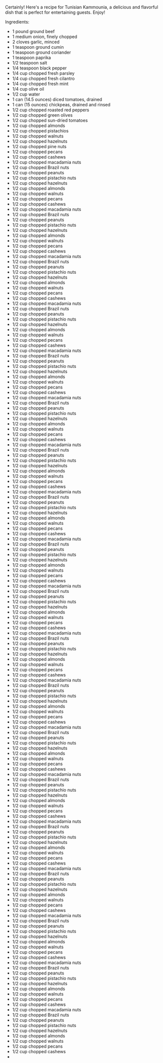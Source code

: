 Certainly! Here's a recipe for Tunisian Kammounia, a delicious and flavorful dish that is perfect for entertaining guests. Enjoy!

Ingredients:

* 1 pound ground beef
* 1 medium onion, finely chopped
* 2 cloves garlic, minced
* 1 teaspoon ground cumin
* 1 teaspoon ground coriander
* 1 teaspoon paprika
* 1/2 teaspoon salt
* 1/4 teaspoon black pepper
* 1/4 cup chopped fresh parsley
* 1/4 cup chopped fresh cilantro
* 1/4 cup chopped fresh mint
* 1/4 cup olive oil
* 1/2 cup water
* 1 can (14.5 ounces) diced tomatoes, drained
* 1 can (15 ounces) chickpeas, drained and rinsed
* 1/2 cup chopped roasted red peppers
* 1/2 cup chopped green olives
* 1/2 cup chopped sun-dried tomatoes
* 1/2 cup chopped almonds
* 1/2 cup chopped pistachios
* 1/2 cup chopped walnuts
* 1/2 cup chopped hazelnuts
* 1/2 cup chopped pine nuts
* 1/2 cup chopped pecans
* 1/2 cup chopped cashews
* 1/2 cup chopped macadamia nuts
* 1/2 cup chopped Brazil nuts
* 1/2 cup chopped peanuts
* 1/2 cup chopped pistachio nuts
* 1/2 cup chopped hazelnuts
* 1/2 cup chopped almonds
* 1/2 cup chopped walnuts
* 1/2 cup chopped pecans
* 1/2 cup chopped cashews
* 1/2 cup chopped macadamia nuts
* 1/2 cup chopped Brazil nuts
* 1/2 cup chopped peanuts
* 1/2 cup chopped pistachio nuts
* 1/2 cup chopped hazelnuts
* 1/2 cup chopped almonds
* 1/2 cup chopped walnuts
* 1/2 cup chopped pecans
* 1/2 cup chopped cashews
* 1/2 cup chopped macadamia nuts
* 1/2 cup chopped Brazil nuts
* 1/2 cup chopped peanuts
* 1/2 cup chopped pistachio nuts
* 1/2 cup chopped hazelnuts
* 1/2 cup chopped almonds
* 1/2 cup chopped walnuts
* 1/2 cup chopped pecans
* 1/2 cup chopped cashews
* 1/2 cup chopped macadamia nuts
* 1/2 cup chopped Brazil nuts
* 1/2 cup chopped peanuts
* 1/2 cup chopped pistachio nuts
* 1/2 cup chopped hazelnuts
* 1/2 cup chopped almonds
* 1/2 cup chopped walnuts
* 1/2 cup chopped pecans
* 1/2 cup chopped cashews
* 1/2 cup chopped macadamia nuts
* 1/2 cup chopped Brazil nuts
* 1/2 cup chopped peanuts
* 1/2 cup chopped pistachio nuts
* 1/2 cup chopped hazelnuts
* 1/2 cup chopped almonds
* 1/2 cup chopped walnuts
* 1/2 cup chopped pecans
* 1/2 cup chopped cashews
* 1/2 cup chopped macadamia nuts
* 1/2 cup chopped Brazil nuts
* 1/2 cup chopped peanuts
* 1/2 cup chopped pistachio nuts
* 1/2 cup chopped hazelnuts
* 1/2 cup chopped almonds
* 1/2 cup chopped walnuts
* 1/2 cup chopped pecans
* 1/2 cup chopped cashews
* 1/2 cup chopped macadamia nuts
* 1/2 cup chopped Brazil nuts
* 1/2 cup chopped peanuts
* 1/2 cup chopped pistachio nuts
* 1/2 cup chopped hazelnuts
* 1/2 cup chopped almonds
* 1/2 cup chopped walnuts
* 1/2 cup chopped pecans
* 1/2 cup chopped cashews
* 1/2 cup chopped macadamia nuts
* 1/2 cup chopped Brazil nuts
* 1/2 cup chopped peanuts
* 1/2 cup chopped pistachio nuts
* 1/2 cup chopped hazelnuts
* 1/2 cup chopped almonds
* 1/2 cup chopped walnuts
* 1/2 cup chopped pecans
* 1/2 cup chopped cashews
* 1/2 cup chopped macadamia nuts
* 1/2 cup chopped Brazil nuts
* 1/2 cup chopped peanuts
* 1/2 cup chopped pistachio nuts
* 1/2 cup chopped hazelnuts
* 1/2 cup chopped almonds
* 1/2 cup chopped walnuts
* 1/2 cup chopped pecans
* 1/2 cup chopped cashews
* 1/2 cup chopped macadamia nuts
* 1/2 cup chopped Brazil nuts
* 1/2 cup chopped peanuts
* 1/2 cup chopped pistachio nuts
* 1/2 cup chopped hazelnuts
* 1/2 cup chopped almonds
* 1/2 cup chopped walnuts
* 1/2 cup chopped pecans
* 1/2 cup chopped cashews
* 1/2 cup chopped macadamia nuts
* 1/2 cup chopped Brazil nuts
* 1/2 cup chopped peanuts
* 1/2 cup chopped pistachio nuts
* 1/2 cup chopped hazelnuts
* 1/2 cup chopped almonds
* 1/2 cup chopped walnuts
* 1/2 cup chopped pecans
* 1/2 cup chopped cashews
* 1/2 cup chopped macadamia nuts
* 1/2 cup chopped Brazil nuts
* 1/2 cup chopped peanuts
* 1/2 cup chopped pistachio nuts
* 1/2 cup chopped hazelnuts
* 1/2 cup chopped almonds
* 1/2 cup chopped walnuts
* 1/2 cup chopped pecans
* 1/2 cup chopped cashews
* 1/2 cup chopped macadamia nuts
* 1/2 cup chopped Brazil nuts
* 1/2 cup chopped peanuts
* 1/2 cup chopped pistachio nuts
* 1/2 cup chopped hazelnuts
* 1/2 cup chopped almonds
* 1/2 cup chopped walnuts
* 1/2 cup chopped pecans
* 1/2 cup chopped cashews
* 1/2 cup chopped macadamia nuts
* 1/2 cup chopped Brazil nuts
* 1/2 cup chopped peanuts
* 1/2 cup chopped pistachio nuts
* 1/2 cup chopped hazelnuts
* 1/2 cup chopped almonds
* 1/2 cup chopped walnuts
* 1/2 cup chopped pecans
* 1/2 cup chopped cashews
* 1/2 cup chopped macadamia nuts
* 1/2 cup chopped Brazil nuts
* 1/2 cup chopped peanuts
* 1/2 cup chopped pistachio nuts
* 1/2 cup chopped hazelnuts
* 1/2 cup chopped almonds
* 1/2 cup chopped walnuts
* 1/2 cup chopped pecans
* 1/2 cup chopped cashews
* 1/2 cup chopped macadamia nuts
* 1/2 cup chopped Brazil nuts
* 1/2 cup chopped peanuts
* 1/2 cup chopped pistachio nuts
* 1/2 cup chopped hazelnuts
* 1/2 cup chopped almonds
* 1/2 cup chopped walnuts
* 1/2 cup chopped pecans
* 1/2 cup chopped cashews
* 1/2 cup chopped macadamia nuts
* 1/2 cup chopped Brazil nuts
* 1/2 cup chopped peanuts
* 1/2 cup chopped pistachio nuts
* 1/2 cup chopped hazelnuts
* 1/2 cup chopped almonds
* 1/2 cup chopped walnuts
* 1/2 cup chopped pecans
* 1/2 cup chopped cashews
* 1/2 cup chopped macadamia nuts
* 1/2 cup chopped Brazil nuts
* 1/2 cup chopped peanuts
* 1/2 cup chopped pistachio nuts
* 1/2 cup chopped hazelnuts
* 1/2 cup chopped almonds
* 1/2 cup chopped walnuts
* 1/2 cup chopped pecans
* 1/2 cup chopped cashews
* 1/2 cup chopped macadamia nuts
* 1/2 cup chopped Brazil nuts
* 1/2 cup chopped peanuts
* 1/2 cup chopped pistachio nuts
* 1/2 cup chopped hazelnuts
* 1/2 cup chopped almonds
* 1/2 cup chopped walnuts
* 1/2 cup chopped pecans
* 1/2 cup chopped cashews
*